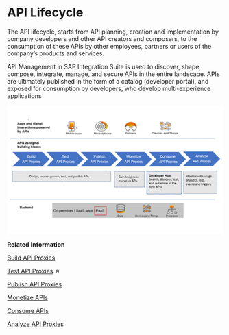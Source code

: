 <!-- loio5e8ea7d81ea1429686fa68d59575eb8b -->

# API Lifecycle

The API lifecycle, starts from API planning, creation and implementation by company developers and other API creators and composers, to the consumption of these APIs by other employees, partners or users of the company’s products and services.

API Management in SAP Integration Suite is used to discover, shape, compose, integrate, manage, and secure APIs in the entire landscape. APIs are ultimately published in the form of a catalog \(developer portal\), and exposed for consumption by developers, who develop multi-experience applications

![](images/API_Lifecycle_b3ecd4a.png)

**Related Information**  


[Build API Proxies](50-Development/build-api-proxies-74c042b.md "SAP Integration Suite provides a common platform for API designers to define and publish APIs. Every SAP Integration Suite customer is provided with their own SAP Integration Suite application on cloud. The SAP Integration Suite offers capabilities to configure systems, build and publish APIs, analyze and test APIs.")

[Test API Proxies](https://help.sap.com/viewer/66d066d903c2473f81ec33acfe2ccdb4/Cloud/en-US/3ba6151391bc474b9f1fa69455f65e3b.html "Use the API Test Console to test the runtime behavior of the API proxies.") :arrow_upper_right:

[Publish API Proxies](50-Development/publish-api-proxies-75a4a11.md "To make your API consumable by external application developers, it is necessary to publish API proxies. Publishing allows you to expose the API proxies in a structured manner, presenting them as a product. To publish API proxies effectively, it is important to understand how to bundle them together and present them as a cohesive product.")

[Monetize APIs](50-Development/monetize-apis-fcdc89b.md "SAP Integration Suite provides monetization feature to all API providers to generate revenue for using the APIs.")

[Consume APIs](50-Development/consume-apis-ea561e4.md "You can consume APIs via Developer Hub. In Developer Hub, an application developer registers, explores the APIs exposed by customers, creates applications, and tests API proxies.")

[Analyze API Proxies](50-Development/analyze-api-proxies-7712c61.md "Use the capabilities of API Analytics to analyze API proxy usage and performance.")

